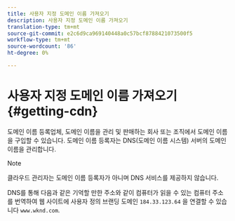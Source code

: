 ```yaml
---
title: 사용자 지정 도메인 이름 가져오기
description: 사용자 지정 도메인 이름 가져오기
translation-type: tm+mt
source-git-commit: e2c6d9ca969140448a0c57bcf8788421073500f5
workflow-type: tm+mt
source-wordcount: '86'
ht-degree: 0%

---
```



# 사용자 지정 도메인 이름 가져오기 {#getting-cdn}

도메인 이름 등록업체, 도메인 이름을 관리 및 판매하는 회사 또는 조직에서 도메인 이름을 구입할 수 있습니다. 도메인 이름 등록자는 DNS(도메인 이름 시스템) 서버의 도메인 이름을 관리합니다.

>[!NOTE]
>클라우드 관리자는 도메인 이름 등록자가 아니며 DNS 서비스를 제공하지 않습니다.

DNS를 통해 다음과 같은 기억할 만한 주소와 같이 컴퓨터가 읽을 수 있는 컴퓨터 주소를 번역하여 웹 사이트에 사용자 정의 브랜딩 도메인 `184.33.123.64` 을 연결할 수 있습니다 `www.wknd.com`.